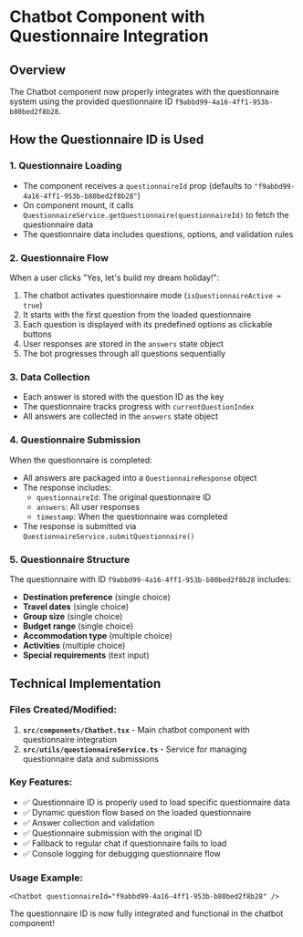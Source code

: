 # Chatbot Component with Questionnaire Integration

## Overview
The Chatbot component now properly integrates with the questionnaire system using the provided questionnaire ID `f9abbd99-4a16-4ff1-953b-b80bed2f8b28`.

## How the Questionnaire ID is Used

### 1. **Questionnaire Loading**
- The component receives a `questionnaireId` prop (defaults to `"f9abbd99-4a16-4ff1-953b-b80bed2f8b28"`)
- On component mount, it calls `QuestionnaireService.getQuestionnaire(questionnaireId)` to fetch the questionnaire data
- The questionnaire data includes questions, options, and validation rules

### 2. **Questionnaire Flow**
When a user clicks "Yes, let's build my dream holiday!":
1. The chatbot activates questionnaire mode (`isQuestionnaireActive = true`)
2. It starts with the first question from the loaded questionnaire
3. Each question is displayed with its predefined options as clickable buttons
4. User responses are stored in the `answers` state object
5. The bot progresses through all questions sequentially

### 3. **Data Collection**
- Each answer is stored with the question ID as the key
- The questionnaire tracks progress with `currentQuestionIndex`
- All answers are collected in the `answers` state object

### 4. **Questionnaire Submission**
When the questionnaire is completed:
- All answers are packaged into a `QuestionnaireResponse` object
- The response includes:
  - `questionnaireId`: The original questionnaire ID
  - `answers`: All user responses
  - `timestamp`: When the questionnaire was completed
- The response is submitted via `QuestionnaireService.submitQuestionnaire()`

### 5. **Questionnaire Structure**
The questionnaire with ID `f9abbd99-4a16-4ff1-953b-b80bed2f8b28` includes:
- **Destination preference** (single choice)
- **Travel dates** (single choice)
- **Group size** (single choice)
- **Budget range** (single choice)
- **Accommodation type** (multiple choice)
- **Activities** (multiple choice)
- **Special requirements** (text input)

## Technical Implementation

### Files Created/Modified:
1. **`src/components/Chatbot.tsx`** - Main chatbot component with questionnaire integration
2. **`src/utils/questionnaireService.ts`** - Service for managing questionnaire data and submissions

### Key Features:
- ✅ Questionnaire ID is properly used to load specific questionnaire data
- ✅ Dynamic question flow based on the loaded questionnaire
- ✅ Answer collection and validation
- ✅ Questionnaire submission with the original ID
- ✅ Fallback to regular chat if questionnaire fails to load
- ✅ Console logging for debugging questionnaire flow

### Usage Example:
```tsx
<Chatbot questionnaireId="f9abbd99-4a16-4ff1-953b-b80bed2f8b28" />
```

The questionnaire ID is now fully integrated and functional in the chatbot component!
